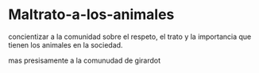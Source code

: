 # Maltrato-a-los-animales
concientizar a la comunidad sobre el respeto, el trato y la importancia que tienen los animales en la sociedad.

mas presisamente a la comunudad de girardot

